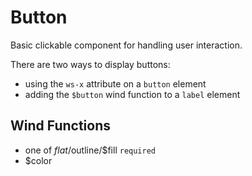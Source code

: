 # Button

Basic clickable component for handling user interaction.

There are two ways to display buttons:
- using the `ws-x` attribute on a `button` element
- adding the `$button` wind function to a `label` element

## Wind Functions
- one of $flat/$outline/$fill `required`
- $color

[component.md : ../examples/button.html :]: #
